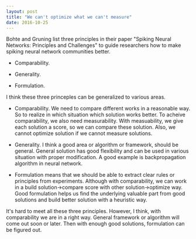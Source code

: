 ```yaml
---
layout: post
title: "We can't optimize what we can't measure"
date: 2016-10-25
---
```


Bohte and Gruning list three principles in their paper "Spiking Neural Networks:
 Principles and Challenges" to guide researchers how to make spiking neural network 
 communities better.

* Comparability.

* Generality.

* Formulation.

I think these three princeples can be generalized to various areas.

* Comparability. We need to compare different works in a reasonable way. So to 
 realize in which situation which solution works better. To acheive comparability,
  we also need measurability. With measuability, we give each solution a score, so
  we can compare these solution. Also, we cannot optimize solution if we cannot 
  measure solutions.

* Generality. I think a good area or algorithm or framework, should be general. 
 General solution has good flexibility and can be used in various situation with 
 proper modification. A good example is backpropagation algorithm in neural network.

* Formulation means that we should be able to extract clear rules or principles from 
  experiments. Although with comparability, we can work in a build solution->compare score 
  with other solution->optimize way. Good formulation helps us find the underlying valuable 
  part from good solutions and build better solution with a heuristic way.

It's hard to meet all these three principles. However, I think, with comparability we are in a 
right way. General framework or algorithm will come out soon or later. Then with enough good solutions,
 formulation can be figured out.

